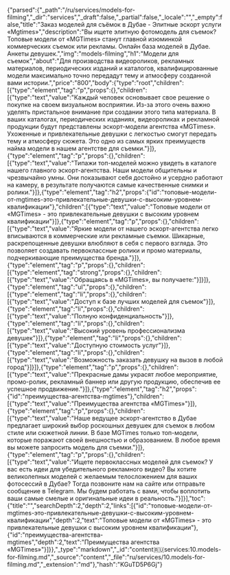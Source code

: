 {"parsed":{"_path":"/ru/services/models-for-filming","_dir":"services","_draft":false,"_partial":false,"_locale":"","_empty":false,"title":"Заказ моделей для съёмок в Дубае - Элитные эскорт услуги «Mgtimes»","description":"Вы ищете элитную фотомодель для съемок? Топовые модели от «MGTimes» станут главной изюминкой коммерческих съемок или рекламы. Онлайн база моделей в Дубае. Анкеты девушек.","img":"models-filming","h1":"Модели для съемок","about":"Для производства видеороликов, рекламных материалов, периодических изданий и каталогов, квалифицированные модели максимально точно передадут тему и атмосферу созданной вами истории.","price":"800","body":{"type":"root","children":[{"type":"element","tag":"p","props":{},"children":[{"type":"text","value":"Каждый человек основывает свое решение о покупке на своем визуальном восприятии. Из-за этого очень важно уделять пристальное внимание при создании этого типа материала. В ваших каталогах, периодических изданиях, видеороликах и рекламной продукции будут представлены эскорт-модели агентства «MGTimes». Ухоженные и привлекательные девушки с легкостью смогут передать тему и атмосферу сюжета. Это одно из самых ярких преимуществ найма модели в нашем агентстве для съемки."}]},{"type":"element","tag":"p","props":{},"children":[{"type":"text","value":"Типажи топ-моделей можно увидеть в каталоге нашего главного эскорт-агентства. Наши модели общительны и чрезвычайно умны. Они показывают себя достойно и усердно работают на камеру, в результате получаются самые качественные снимки и ролики."}]},{"type":"element","tag":"h2","props":{"id":"топовые-модели-от-mgtimes-это-привлекательные-девушки-с-высоким-уровнем-квалификации"},"children":[{"type":"text","value":"Топовые модели от «MGTimes» - это привлекательные девушки с высоким уровнем квалификации"}]},{"type":"element","tag":"p","props":{},"children":[{"type":"text","value":"Яркие модели от нашего эскорт-агентства легко вписываются в коммерческие или рекламные съемки. Шикарные, раскрепощенные девушки влюбляют в себя с первого взгляда. Это позволяет создавать первоклассные ролики и промо материалы, подчеркивающие преимущества бренда."}]},{"type":"element","tag":"p","props":{},"children":[{"type":"element","tag":"strong","props":{},"children":[{"type":"text","value":"Обращаясь в «MGTimes», вы получаете:"}]}]},{"type":"element","tag":"ul","props":{},"children":[{"type":"element","tag":"li","props":{},"children":[{"type":"text","value":"Доступ к базе лучших моделей для съемок"}]},{"type":"element","tag":"li","props":{},"children":[{"type":"text","value":"Полную конфиденциальность"}]},{"type":"element","tag":"li","props":{},"children":[{"type":"text","value":"Высокий уровень профессионализма девушек"}]},{"type":"element","tag":"li","props":{},"children":[{"type":"text","value":"Доступную стоимость услуг"}]},{"type":"element","tag":"li","props":{},"children":[{"type":"text","value":"Возможность заказать девушку на вызов в любой город"}]}]},{"type":"element","tag":"p","props":{},"children":[{"type":"text","value":"Прекрасные дамы украсят любое мероприятие, промо-ролик, рекламный баннер или другую продукцию, обеспечив ее успешное продвижение."}]},{"type":"element","tag":"h2","props":{"id":"преимущества-агентства-mgtimes"},"children":[{"type":"text","value":"Преимущества агентства «MGTimes»"}]},{"type":"element","tag":"p","props":{},"children":[{"type":"text","value":"Наше ведущее эскорт-агентство в Дубае предлагает широкий выбор роскошных девушек для съемок в любом стиле или сюжетной линии. В базе MGTimes только топ-модели, которые поражают своей внешностью и образованием. В любое время вы можете запросить модель для съемки."}]},{"type":"element","tag":"p","props":{},"children":[{"type":"text","value":"Ищете первоклассных моделей для съемок? У вас есть идеи для убедительного рекламного видео? Вы хотите великолепных моделей с желаемым телосложением для ваших фотосессий в Дубае? Тогда позвоните нам на сайте или отправьте сообщение в Telegram. Мы будем работать с вами, чтобы воплотить ваши самые смелые и оригинальные идеи в реальность."}]}],"toc":{"title":"","searchDepth":2,"depth":2,"links":[{"id":"топовые-модели-от-mgtimes-это-привлекательные-девушки-с-высоким-уровнем-квалификации","depth":2,"text":"Топовые модели от «MGTimes» - это привлекательные девушки с высоким уровнем квалификации"},{"id":"преимущества-агентства-mgtimes","depth":2,"text":"Преимущества агентства «MGTimes»"}]}},"_type":"markdown","_id":"content:ru:services:10.models-for-filming.md","_source":"content","_file":"ru/services/10.models-for-filming.md","_extension":"md"},"hash":"KGuTD5P6Gj"}